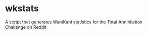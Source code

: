 wkstats
=======

A script that generates WaniKani statistics for the Total Annihilation Challenge on Reddit
